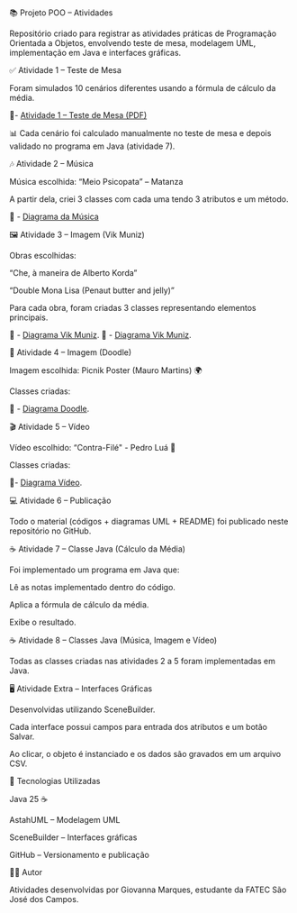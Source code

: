 📚 Projeto POO – Atividades

Repositório criado para registrar as atividades práticas de Programação Orientada a Objetos, envolvendo teste de mesa, modelagem UML, implementação em Java e interfaces gráficas.



✅ Atividade 1 – Teste de Mesa

Foram simulados 10 cenários diferentes usando a fórmula de cálculo da média.

📌- [Atividade 1 – Teste de Mesa (PDF)](Exercicio_1_TesteDeMesa.pdf)

📊 Cada cenário foi calculado manualmente no teste de mesa e depois validado no programa em Java (atividade 7).



🎶 Atividade 2 – Música

Música escolhida: “Meio Psicopata” – Matanza

A partir dela, criei 3 classes com cada uma tendo 3 atributos e um método.

📌 - [Diagrama da Música](Atividade2_musica.png)



🖼️ Atividade 3 – Imagem (Vik Muniz)

Obras escolhidas:

“Che, à maneira de Alberto Korda”

“Double Mona Lisa (Penaut butter and jelly)”

Para cada obra, foram criadas 3 classes representando elementos principais.

📌 - [Diagrama Vik Muniz](Atividade3_VikMuniz_che.png).
📌 - [Diagrama Vik Muniz](Atividade3_VikMuniz_mona.png).



🎨 Atividade 4 – Imagem (Doodle)

Imagem escolhida: Picnik Poster (Mauro Martins) 🌍

Classes criadas:

📌 - [Diagrama Doodle](Atividade4_Doodle_picnikPoster.png).



🎬 Atividade 5 – Vídeo

Vídeo escolhido: “Contra-Filé" - Pedro Luá 🚀

Classes criadas:

📌- [Diagrama Vídeo](Atividade5_video.png).



💻 Atividade 6 – Publicação

Todo o material (códigos + diagramas UML + README) foi publicado neste repositório no GitHub.



☕ Atividade 7 – Classe Java (Cálculo da Média)

Foi implementado um programa em Java que:

Lê as notas implementado dentro do código.

Aplica a fórmula de cálculo da média.

Exibe o resultado.



☕ Atividade 8 – Classes Java (Música, Imagem e Vídeo)

Todas as classes criadas nas atividades 2 a 5 foram implementadas em Java.



🖥️ Atividade Extra – Interfaces Gráficas

Desenvolvidas utilizando SceneBuilder.

Cada interface possui campos para entrada dos atributos e um botão Salvar.

Ao clicar, o objeto é instanciado e os dados são gravados em um arquivo CSV.



🚀 Tecnologias Utilizadas

Java 25 ☕

AstahUML – Modelagem UML

SceneBuilder – Interfaces gráficas

GitHub – Versionamento e publicação



👩‍💻 Autor

Atividades desenvolvidas por Giovanna Marques, estudante da FATEC São José dos Campos.
